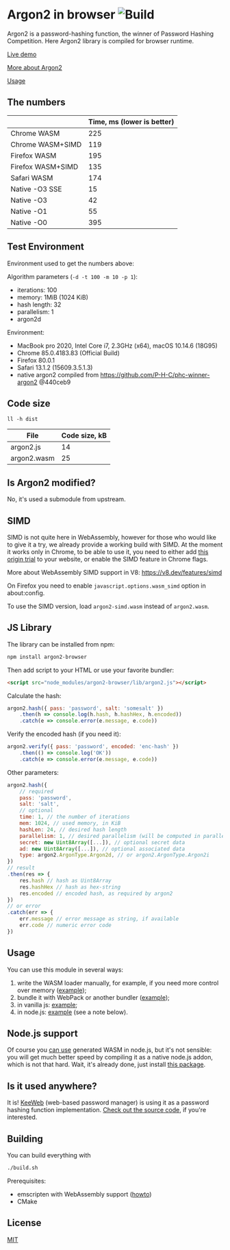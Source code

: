 # Argon2 in browser ![Build](https://github.com/antelle/argon2-browser/workflows/Build/badge.svg)

Argon2 is a password-hashing function, the winner of Password Hashing Competition. Here Argon2 library is compiled for browser runtime.

[Live demo](https://antelle.github.io/argon2-browser)

[More about Argon2](https://github.com/P-H-C/phc-winner-argon2)

[Usage](#usage)

## The numbers

|                   | Time, ms (lower is better) |
|-------------------|----------------------------|
| Chrome WASM       | 225                        |
| Chrome WASM+SIMD  | 119                        |
| Firefox WASM      | 195                        |
| Firefox WASM+SIMD | 135                        |
| Safari WASM       | 174                        |
| Native -O3 SSE    |  15                        |
| Native -O3        |  42                        |
| Native -O1        |  55                        |
| Native -O0        | 395                        |

## Test Environment

Environment used to get the numbers above:

Algorithm parameters (`-d -t 100 -m 10 -p 1`):
- iterations: 100
- memory: 1MiB (1024 KiB)
- hash length: 32
- parallelism: 1
- argon2d

Environment:

- MacBook pro 2020, Intel Core i7, 2.3GHz (x64), macOS 10.14.6 (18G95)
- Chrome 85.0.4183.83 (Official Build)
- Firefox 80.0.1
- Safari 13.1.2 (15609.3.5.1.3)
- native argon2 compiled from https://github.com/P-H-C/phc-winner-argon2 @440ceb9

## Code size

`ll -h dist`

| File        | Code size, kB |
|-------------|---------------|
| argon2.js   | 14            |
| argon2.wasm | 25            |

## Is Argon2 modified?

No, it's used a submodule from upstream.

## SIMD

SIMD is not quite here in WebAssembly, however for those who would like to give it a try,
we already provide a working build with SIMD. At the moment it works only in Chrome,
to be able to use it, you need to either add
[this origin trial](https://developers.chrome.com/origintrials/#/view_trial/-4708513410415853567) to your website,
or enable the SIMD feature in Chrome flags.

More about WebAssembly SIMD support in V8: https://v8.dev/features/simd

On Firefox you need to enable `javascript.options.wasm_simd` option in about:config.

To use the SIMD version, load `argon2-simd.wasm` instead of `argon2.wasm`.

## JS Library

The library can be installed from npm:
```bash
npm install argon2-browser
```

Then add script to your HTML or use your favorite bundler:
```html
<script src="node_modules/argon2-browser/lib/argon2.js"></script>
```

Calculate the hash:
```javascript
argon2.hash({ pass: 'password', salt: 'somesalt' })
    .then(h => console.log(h.hash, h.hashHex, h.encoded))
    .catch(e => console.error(e.message, e.code))
```

Verify the encoded hash (if you need it):
```javascript
argon2.verify({ pass: 'password', encoded: 'enc-hash' })
    .then(() => console.log('OK'))
    .catch(e => console.error(e.message, e.code))
```

Other parameters:
```javascript
argon2.hash({
    // required
    pass: 'password',
    salt: 'salt',
    // optional
    time: 1, // the number of iterations
    mem: 1024, // used memory, in KiB
    hashLen: 24, // desired hash length
    parallelism: 1, // desired parallelism (will be computed in parallel only for PNaCl)
    secret: new Uint8Array([...]), // optional secret data
    ad: new Uint8Array([...]), // optional associated data
    type: argon2.ArgonType.Argon2d, // or argon2.ArgonType.Argon2i
})
// result
.then(res => {
    res.hash // hash as Uint8Array
    res.hashHex // hash as hex-string
    res.encoded // encoded hash, as required by argon2
})
// or error
.catch(err => {
    err.message // error message as string, if available
    err.code // numeric error code
})
```

## Usage

You can use this module in several ways: 

1. write the WASM loader manually, for example, if you need more control over memory ([example](docs/js/calc.js));
2. bundle it with WebPack or another bundler ([example](examples/webpack));
3. in vanilla js: [example](examples/vanilla);
4. in node.js: [example](examples/node) (see a note below).

## Node.js support

Of course you [can use](examples/node) generated WASM in node.js, but it's not sensible: you will get much better speed by compiling it as a native node.js addon, which is not that hard. Wait, it's already done, just install [this package](https://github.com/ranisalt/node-argon2).

## Is it used anywhere?

It is! [KeeWeb](https://github.com/keeweb/keeweb) (web-based password manager) is using it as a password hashing function implementation.
[Check out the source code](https://github.com/keeweb/keeweb/blob/develop/app/scripts/util/kdbxweb/kdbxweb-init.js#L11), if you're interested.

## Building

You can build everything with
```bash
./build.sh
```

Prerequisites:
- emscripten with WebAssembly support ([howto](http://webassembly.org/getting-started/developers-guide/))
- CMake

## License

[MIT](https://opensource.org/licenses/MIT)
